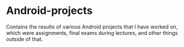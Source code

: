 # Android-projects
Contains the results of various Android projects that I have worked on, which were assignments, final exams during lectures, and other things outside of that.
